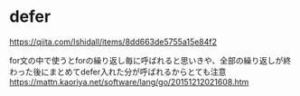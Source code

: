 # defer
https://qiita.com/Ishidall/items/8dd663de5755a15e84f2

for文の中で使うとforの繰り返し毎に呼ばれると思いきや、全部の繰り返しが終わった後にまとめてdefer入れた分が呼ばれるからとても注意  
https://mattn.kaoriya.net/software/lang/go/20151212021608.htm
